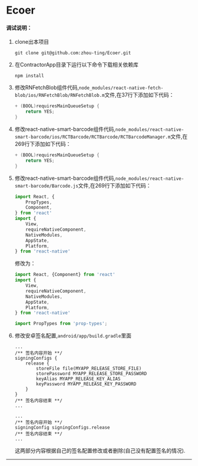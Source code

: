 # Ecoer

#### 调试说明：


1. clone出本项目

	```
	git clone git@github.com:zhou-ting/Ecoer.git
	```
2. 在ContractorApp目录下运行以下命令下载相关依赖库

	```
	npm install
	```

3. 	修改RNFetchBlob组件代码,`node_modules/react-native-fetch-blob/ios/RNFetchBlob/RNFetchBlob.m`文件,在37行下添加如下代码：

    ```c
    + (BOOL)requiresMainQueueSetup {
        return YES;
    }
    ```
    
4. 	修改react-native-smart-barcode组件代码,`node_modules/react-native-smart-barcode/ios/RCTBarcode/RCTBarcode/RCTBarcodeManager.m`文件,在269行下添加如下代码：

    ```c
    + (BOOL)requiresMainQueueSetup {
        return YES;
    }
    ```
    
5. 	修改react-native-smart-barcode组件代码,`node_modules/react-native-smart-barcode/Barcode.js`文件,在269行下添加如下代码：

    ```js
    import React, {
        PropTypes,
        Component,
    } from 'react'
    import {
        View,
        requireNativeComponent,
        NativeModules,
        AppState,
        Platform,
    } from 'react-native'
    ```
    修改为：
    ```js
    import React, {Component} from 'react'
    import {
        View,
        requireNativeComponent,
        NativeModules,
        AppState,
        Platform,
    } from 'react-native'
    
    import PropTypes from 'prop-types';

    ```

6. 	修改安卓签名配置,`android/app/build.gradle`里面

    ```
    ...
    /** 签名内容开始 **/
    signingConfigs {
        release {
            storeFile file(MYAPP_RELEASE_STORE_FILE)
            storePassword MYAPP_RELEASE_STORE_PASSWORD
            keyAlias MYAPP_RELEASE_KEY_ALIAS
            keyPassword MYAPP_RELEASE_KEY_PASSWORD
        }
    }
    /** 签名内容结束 **/
    ...
    ```

    ```
    ...
    /** 签名内容开始 **/
    signingConfig signingConfigs.release
    /** 签名内容结束 **/
    ...
    ```
    这两部分内容根据自己的签名配置修改或者删除(自己没有配置签名的情况).

- - -
